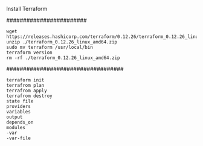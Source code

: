 

Install Terraform

########################

```
wget https://releases.hashicorp.com/terraform/0.12.26/terraform_0.12.26_linux_amd64.zip
unzip ./terraform_0.12.26_linux_amd64.zip
sudo mv terraform /usr/local/bin
terraform version
rm -rf ./terraform_0.12.26_linux_amd64.zip
```



###################################

```
terraform init
terrafrom plan
terrafrom apply
terrafrom destroy
state file
providers
variables
output
depends_on
modules
-var
-var-file
```
